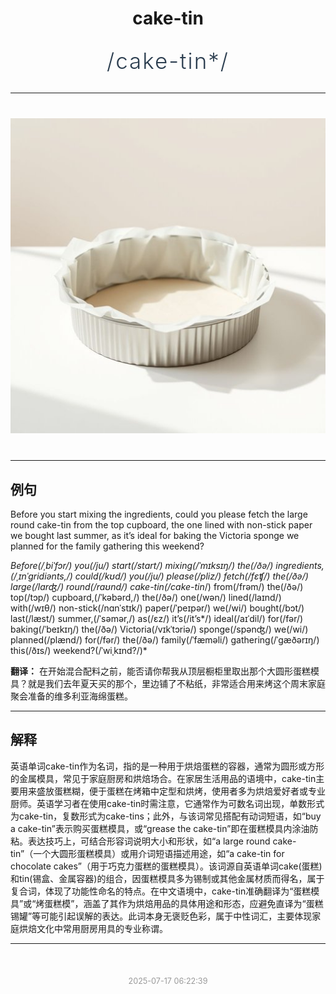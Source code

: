 <div align="center">

# cake-tin

<div style="margin: 30px 0;">
<h1 style="font-size: 2.5em; font-weight: 300; letter-spacing: 2px; margin: 0; color: #2c3e50;">
/cake-tin*/
</h1>
</div>

</div>

---

<div align="center" style="margin: 40px 0;">

![cake-tin](images/cake-tin.png)

</div>

---

## 例句

Before you start mixing the ingredients, could you please fetch the large round cake-tin from the top cupboard, the one lined with non-stick paper we bought last summer, as it’s ideal for baking the Victoria sponge we planned for the family gathering this weekend?

*Before(/ˌbiˈfɔr/) you(/ju/) start(/stɑrt/) mixing(/ˈmɪksɪŋ/) the(/ðə/) ingredients,(/ˌɪnˈgridiənts,/) could(/kʊd/) you(/ju/) please(/pliz/) fetch(/fɛʧ/) the(/ðə/) large(/lɑrʤ/) round(/raʊnd/) cake-tin(/cake-tin*/) from(/frəm/) the(/ðə/) top(/tɔp/) cupboard,(/ˈkəbərd,/) the(/ðə/) one(/wən/) lined(/laɪnd/) with(/wɪθ/) non-stick(/nɑnˈstɪk/) paper(/ˈpeɪpər/) we(/wi/) bought(/bɔt/) last(/læst/) summer,(/ˈsəmər,/) as(/ɛz/) it’s(/it’s*/) ideal(/aɪˈdil/) for(/fər/) baking(/ˈbeɪkɪŋ/) the(/ðə/) Victoria(/vɪkˈtɔriə/) sponge(/spənʤ/) we(/wi/) planned(/plænd/) for(/fər/) the(/ðə/) family(/ˈfæməli/) gathering(/ˈgæðərɪŋ/) this(/ðɪs/) weekend?(/ˈwiˌkɪnd?/)*

**翻译：** 在开始混合配料之前，能否请你帮我从顶层橱柜里取出那个大圆形蛋糕模具？就是我们去年夏天买的那个，里边铺了不粘纸，非常适合用来烤这个周末家庭聚会准备的维多利亚海绵蛋糕。

---

## 解释

英语单词cake-tin作为名词，指的是一种用于烘焙蛋糕的容器，通常为圆形或方形的金属模具，常见于家庭厨房和烘焙场合。在家居生活用品的语境中，cake-tin主要用来盛放蛋糕糊，便于蛋糕在烤箱中定型和烘烤，使用者多为烘焙爱好者或专业厨师。英语学习者在使用cake-tin时需注意，它通常作为可数名词出现，单数形式为cake-tin，复数形式为cake-tins；此外，与该词常见搭配有动词短语，如“buy a cake-tin”表示购买蛋糕模具，或“grease the cake-tin”即在蛋糕模具内涂油防粘。表达技巧上，可结合形容词说明大小和形状，如“a large round cake-tin”（一个大圆形蛋糕模具）或用介词短语描述用途，如“a cake-tin for chocolate cakes”（用于巧克力蛋糕的蛋糕模具）。该词源自英语单词cake(蛋糕)和tin(锡盒、金属容器)的组合，因蛋糕模具多为锡制或其他金属材质而得名，属于复合词，体现了功能性命名的特点。在中文语境中，cake-tin准确翻译为“蛋糕模具”或“烤蛋糕模”，涵盖了其作为烘焙用品的具体用途和形态，应避免直译为“蛋糕锡罐”等可能引起误解的表达。此词本身无褒贬色彩，属于中性词汇，主要体现家庭烘焙文化中常用厨房用具的专业称谓。


---

<div align="center" style="margin-top: 50px;">
<small style="color: #999; font-size: 0.9em;">2025-07-17 06:22:39</small>
</div>
